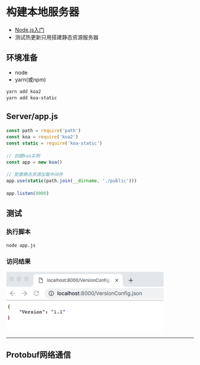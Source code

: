 # 构建本地服务器
* [Node.js入门](https://github.com/wugui0220/BLOG)
* 测试热更新只用搭建静态资源服务器

## 环境准备
- node
- yarn(或npm)
```sh
yarn add koa2
yarn add koa-static
```

## Server/app.js
``` js
const path = require('path')
const koa = require('koa2')
const static = require('koa-static')

// 创建koa实例
const app = new koa()

// 配置静态资源加载中间件
app.use(static(path.join(__dirname, './public')))

app.listen(8000)
```

## 测试
### 执行脚本
```sh
node app.js
```
### 访问结果
![result](./images/001.png)

***
## Protobuf网络通信

